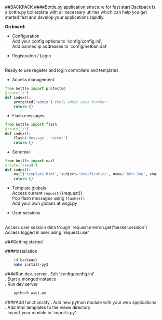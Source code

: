 ##BACKPACK
####Bottle.py application structure for fast start
Backpack is a bottle.py boilerplate with all necessary utilites which can help you get started fast and develop your applications rapidly.
<br>

**On board:**

- Configuration<br>
Add your config options to 'config/config.ini',<br>
Add banned ip addresses to 'config/netban.dat'

- Registration / Login
<br>
Ready to use register and login controllers and templates

- Access management
```python
from bottle import protected
@route('/')
def index():
	protected('admin') #only admin pass further
	return {}
```

- Flash messages
```python
from bottle import flash
@route('/')
def index():
	flash('Message', 'error')
	return {}
```

- Sendmail
```python
from bottle import mail
@route('/send')
def index():
	mail('template.html', subject='Notification', name='John Doe', email='johndoe@host.tld', **template_ctx)
	return {}
```

- Template globals<br>
Access current `request` {{request}}<br>
Pop flash messages using `flashes()`<br>
Add your own globals at wsgi.py<br>

- User sessions
<br>
Access user session data trough `request.environ.get('beaker.session')`<br>
Access logged in user using `request.user`


###Getting started

####Installation
```sh
	cd backpack
	make install-py3
```

####Run dev. server
. Edit 'config/config.ini' <br>
. Start a mongod instance <br>
. Run dev server <br>
```sh
	python3 wsgi.py
```

####Add functionality
. Add new python module with your web applications <br>
. Add html templates to the views directory <br>
. Import your module in 'imports.py' <br>
